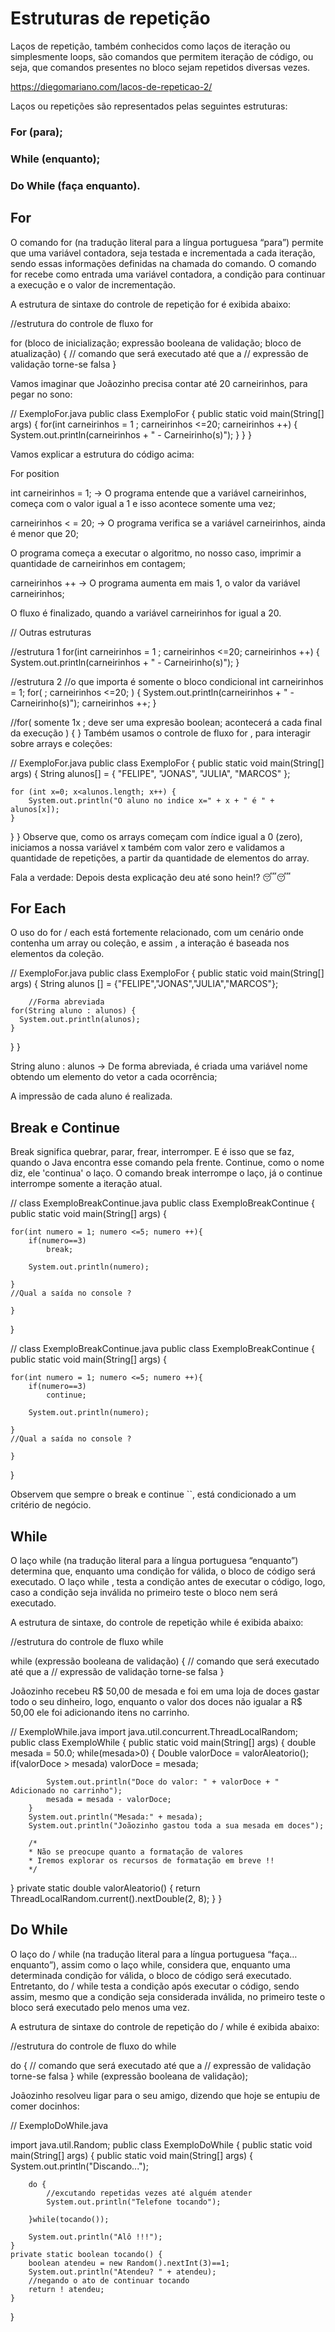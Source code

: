 # Estruturas de repetição
Laços de repetição, também conhecidos como laços de iteração ou simplesmente loops, são comandos que permitem iteração de código, ou seja, que comandos presentes no bloco sejam repetidos diversas vezes.

https://diegomariano.com/lacos-de-repeticao-2/

Laços ou repetições são representados pelas seguintes estruturas:

### For (para);

### While (enquanto);

### Do While (faça enquanto).

## For
O comando 
for
 (na tradução literal para a língua portuguesa “para”) permite que uma variável contadora, seja testada e incrementada a cada iteração, sendo essas informações definidas na chamada do comando. O comando for recebe como entrada uma variável contadora, a condição para continuar a execução e o valor de incrementação.

A estrutura de sintaxe do controle de repetição 
for
 é exibida abaixo:


//estrutura do controle de fluxo for

for (bloco de inicialização; expressão booleana de validação; bloco de atualização)
{
     // comando que será executado até que a 
     // expressão de validação torne-se falsa 
}


Vamos imaginar que Joãozinho precisa contar até 20 carneirinhos, para pegar no sono:


// ExemploFor.java
public class ExemploFor {
	public static void main(String[] args) {
		for(int carneirinhos = 1 ; carneirinhos <=20; carneirinhos ++) {
			System.out.println(carneirinhos + " - Carneirinho(s)");
		}
	}
}


Vamos explicar a estrutura do código acima:

For position

int carneirinhos = 1; -> O programa entende que a variável carneirinhos, começa com o valor igual a 1 e isso acontece somente uma vez;

carneirinhos < = 20; -> O programa verifica se a variável carneirinhos, ainda é menor que 20;

O programa começa a executar o algoritmo, no nosso caso, imprimir a quantidade de carneirinhos em contagem;

carneirinhos ++ -> O programa aumenta em mais 1, o valor da variável carneirinhos;

O fluxo é finalizado, quando a variável carneirinhos for igual a 20.

// Outras estruturas

//estrutura 1
for(int carneirinhos = 1 ; carneirinhos <=20; carneirinhos ++) {
     System.out.println(carneirinhos + " - Carneirinho(s)");
}

//estrutura 2
//o que importa é somente o bloco condicional
int carneirinhos = 1;
for( ; carneirinhos <=20; ) {
     System.out.println(carneirinhos + " - Carneirinho(s)");
     carneirinhos ++;
}

//for( somente 1x ; deve ser uma expresão boolean; acontecerá a cada final da execução ) { }
Também usamos o controle de fluxo 
for
 , para interagir sobre arrays e coleções:


// ExemploFor.java
public class ExemploFor {
public static void main(String[] args) {
	String alunos[] = { "FELIPE", "JONAS", "JULIA", "MARCOS" };

	for (int x=0; x<alunos.length; x++) {
		System.out.println("O aluno no indice x=" + x + " é " + alunos[x]);
	}

}
}
Observe que, como os arrays começam com índice igual a 0 (zero), iniciamos a nossa variável 
x
 também com valor zero e validamos a quantidade de repetições, a partir da quantidade de elementos do array.

Fala a verdade: Depois desta explicação deu até sono hein!? 😴😴


## For Each
O uso do 
for / each
 está fortemente relacionado, com um cenário onde contenha um array ou coleção, e assim , a interação é baseada nos elementos da coleção.

// ExemploFor.java
public class ExemploFor {
public static void main(String[] args) {
	String alunos [] =  {"FELIPE","JONAS","JULIA","MARCOS"};
	
        //Forma abreviada
	for(String aluno : alunos) {
	  System.out.println(alunos);
	}

}
}


String aluno : alunos -> De forma abreviada, é criada uma variável nome obtendo um elemento do vetor a cada ocorrência;

A impressão de cada aluno é realizada.


## Break e Continue
Break significa quebrar, parar, frear, interromper. E é isso que se faz, quando o Java encontra esse comando pela frente. Continue, como o nome diz, ele 'continua' o laço. O comando 
break
 interrompe o laço, já o 
continue
 interrompe somente a iteração atual.

 // class ExemploBreakContinue.java
public class ExemploBreakContinue {
	public static void main(String[] args) {
	
	for(int numero = 1; numero <=5; numero ++){
		if(numero==3)
			break;
		
		System.out.println(numero);
		
	}
	//Qual a saída no console ?

    }
}


// class ExemploBreakContinue.java
public class ExemploBreakContinue {
	public static void main(String[] args) {
	
	for(int numero = 1; numero <=5; numero ++){
		if(numero==3)
			continue;
		
		System.out.println(numero);
		
	}
	//Qual a saída no console ?

    }
}


Observem que sempre o 
break
 e 
continue
 ``, está condicionado a um critério de negócio.

## While
O laço 
while
 (na tradução literal para a língua portuguesa “enquanto”) determina que, enquanto uma condição for válida, o bloco de código será executado. O laço 
while
, testa a condição antes de executar o código, logo, caso a condição seja inválida no primeiro teste o bloco nem será executado.

A estrutura de sintaxe, do controle de repetição 
while
 é exibida abaixo:

 //estrutura do controle de fluxo while

while (expressão booleana de validação)
{
     // comando que será executado até que a 
     // expressão de validação torne-se falsa 
}


Joãozinho recebeu R$ 50,00 de mesada e foi em uma loja de doces gastar todo o seu dinheiro, logo, enquanto o valor dos doces não igualar a R$ 50,00 ele foi adicionando itens no carrinho.

// ExemploWhile.java
import java.util.concurrent.ThreadLocalRandom;
public class ExemploWhile {
public static void main(String[] args) {
	double mesada = 50.0;
        while(mesada>0) {
            Double valorDoce = valorAleatorio();
            if(valorDoce > mesada)
                valorDoce = mesada;

            System.out.println("Doce do valor: " + valorDoce + " Adicionado no carrinho");
            mesada = mesada - valorDoce;
        }
        System.out.println("Mesada:" + mesada);
        System.out.println("Joãozinho gastou toda a sua mesada em doces");
        
        /*
        * Não se preocupe quanto a formatação de valores
        * Iremos explorar os recursos de formatação em breve !!
        */
   }
   private static double valorAleatorio() {
	return ThreadLocalRandom.current().nextDouble(2, 8);
   }
}

## Do While
O laço 
do / while
 (na tradução literal para a língua portuguesa “faça…enquanto”), assim como o laço while, considera que, enquanto uma determinada condição for válida, o bloco de código será executado. Entretanto, 
do / while
 testa a condição após executar o código, sendo assim, mesmo que a condição seja considerada inválida, no primeiro teste o bloco será executado pelo menos uma vez.

A estrutura de sintaxe do controle de repetição 
do / while
 é exibida abaixo:

 //estrutura do controle de fluxo do while

do
{
    // comando que será executado até que a 
     // expressão de validação torne-se falsa 
}
while (expressão booleana de validação);

Joãozinho resolveu ligar para o seu amigo, dizendo que hoje se entupiu de comer docinhos:

// ExemploDoWhile.java

import java.util.Random;
public class ExemploDoWhile {
public static void main(String[] args) {
	public static void main(String[] args) {
		System.out.println("Discando...");
		
		do {
			//excutando repetidas vezes até alguém atender
			System.out.println("Telefone tocando");
		
		}while(tocando());
		
		System.out.println("Alô !!!");
	}
	private static boolean tocando() {
		boolean atendeu = new Random().nextInt(3)==1;
		System.out.println("Atendeu? " + atendeu);
		//negando o ato de continuar tocando
		return ! atendeu;
	}
}




